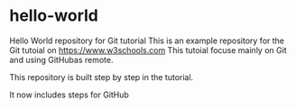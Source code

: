 # hello-world
Hello World repository for Git tutorial
This is an example repository for the Git tutoial on https://www.w3schools.com
This tutoial focuse mainly on Git and using GitHubas remote.

This repository is built step by step in the tutorial.

It now includes steps for GitHub
